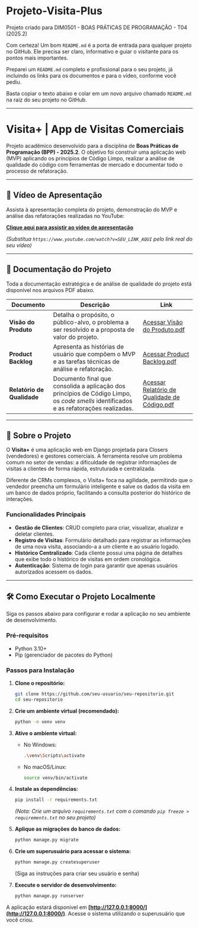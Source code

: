# Projeto-Visita-Plus
Projeto criado para  DIM0501 -  BOAS PRÁTICAS DE PROGRAMAÇÃO  - T04 (2025.2) 


Com certeza\! Um bom `README.md` é a porta de entrada para qualquer projeto no GitHub. Ele precisa ser claro, informativo e guiar o visitante para os pontos mais importantes.

Preparei um `README.md` completo e profissional para o seu projeto, já incluindo os links para os documentos e para o vídeo, conforme você pediu.

Basta copiar o texto abaixo e colar em um novo arquivo chamado `README.md` na raiz do seu projeto no GitHub.

-----

# Visita+ | App de Visitas Comerciais

Projeto acadêmico desenvolvido para a disciplina de **Boas Práticas de Programação (BPP) - 2025.2**. O objetivo foi construir uma aplicação web (MVP) aplicando os princípios de Código Limpo, realizar a análise de qualidade do código com ferramentas de mercado e documentar todo o processo de refatoração.

-----

## 🎥 Vídeo de Apresentação

Assista à apresentação completa do projeto, demonstração do MVP e análise das refatorações realizadas no YouTube:

**[Clique aqui para assistir ao vídeo de apresentação](https://www.youtube.com/watch?v=SEU_LINK_AQUI)**

*(Substitua `https://www.youtube.com/watch?v=SEU_LINK_AQUI` pelo link real do seu vídeo)*

-----

## 📄 Documentação do Projeto

Toda a documentação estratégica e de análise de qualidade do projeto está disponível nos arquivos PDF abaixo.

| Documento | Descrição | Link |
|---|---|---|
| **Visão do Produto** | Detalha o propósito, o público-alvo, o problema a ser resolvido e a proposta de valor do projeto. | [Acessar Visão do Produto.pdf](./Visão%20do%20Produto.pdf) |
| **Product Backlog** | Apresenta as histórias de usuário que compõem o MVP e as tarefas técnicas de análise e refatoração. | [Acessar Product Backlog.pdf](./Product%20Backlog.pdf) |
| **Relatório de Qualidade** | Documento final que consolida a aplicação dos princípios de Código Limpo, os *code smells* identificados e as refatorações realizadas. | [Acessar Relatório de Qualidade de Código.pdf](./Relatório%20de%20Qualidade%20de%20Código.pdf) |

-----

## 🚀 Sobre o Projeto

O **Visita+** é uma aplicação web em Django projetada para Closers (vendedores) e gestores comerciais. A ferramenta resolve um problema comum no setor de vendas: a dificuldade de registrar informações de visitas a clientes de forma rápida, estruturada e centralizada.

Diferente de CRMs complexos, o Visita+ foca na agilidade, permitindo que o vendedor preencha um formulário inteligente e salve os dados da visita em um banco de dados próprio, facilitando a consulta posterior do histórico de interações.

### Funcionalidades Principais

  - **Gestão de Clientes**: CRUD completo para criar, visualizar, atualizar e deletar clientes.
  - **Registro de Visitas**: Formulário detalhado para registrar as informações de uma nova visita, associando-a a um cliente e ao usuário logado.
  - **Histórico Centralizado**: Cada cliente possui uma página de detalhes que exibe todo o histórico de visitas em ordem cronológica.
  - **Autenticação**: Sistema de login para garantir que apenas usuários autorizados acessem os dados.

-----

## 🛠️ Como Executar o Projeto Localmente

Siga os passos abaixo para configurar e rodar a aplicação no seu ambiente de desenvolvimento.

### Pré-requisitos

  - Python 3.10+
  - Pip (gerenciador de pacotes do Python)

### Passos para Instalação

1.  **Clone o repositório:**

    ```bash
    git clone https://github.com/seu-usuario/seu-repositorio.git
    cd seu-repositorio
    ```

2.  **Crie um ambiente virtual (recomendado):**

    ```bash
    python -m venv venv
    ```

3.  **Ative o ambiente virtual:**

      - No Windows:
        ```bash
        .\venv\Scripts\activate
        ```
      - No macOS/Linux:
        ```bash
        source venv/bin/activate
        ```

4.  **Instale as dependências:**

    ```bash
    pip install -r requirements.txt
    ```

    *(Nota: Crie um arquivo `requirements.txt` com o comando `pip freeze > requirements.txt` no seu projeto)*

5.  **Aplique as migrações do banco de dados:**

    ```bash
    python manage.py migrate
    ```

6.  **Crie um superusuário para acessar o sistema:**

    ```bash
    python manage.py createsuperuser
    ```

    (Siga as instruções para criar seu usuário e senha)

7.  **Execute o servidor de desenvolvimento:**

    ```bash
    python manage.py runserver
    ```

A aplicação estará disponível em **[http://127.0.0.1:8000/](http://127.0.0.1:8000/)**. Acesse o sistema utilizando o superusuário que você criou.
